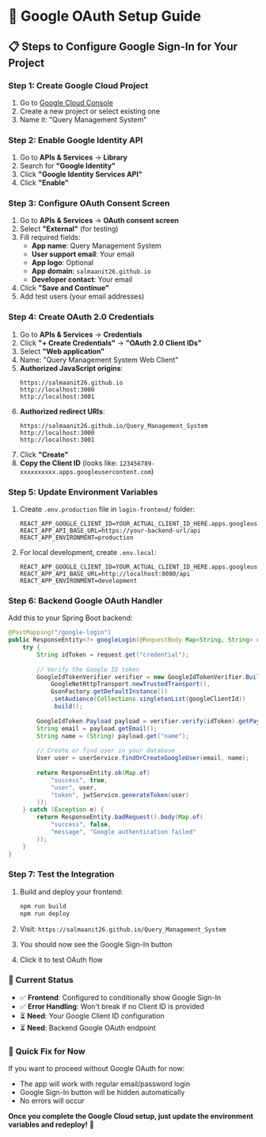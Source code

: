 # 🔐 Google OAuth Setup Guide

## 📋 **Steps to Configure Google Sign-In for Your Project**

### **Step 1: Create Google Cloud Project**

1. Go to [Google Cloud Console](https://console.cloud.google.com/)
2. Create a new project or select existing one
3. Name it: "Query Management System"

### **Step 2: Enable Google Identity API**

1. Go to **APIs & Services** → **Library**
2. Search for **"Google Identity"**
3. Click **"Google Identity Services API"**
4. Click **"Enable"**

### **Step 3: Configure OAuth Consent Screen**

1. Go to **APIs & Services** → **OAuth consent screen**
2. Select **"External"** (for testing)
3. Fill required fields:
   - **App name**: Query Management System
   - **User support email**: Your email
   - **App logo**: Optional
   - **App domain**: `salmaanit26.github.io`
   - **Developer contact**: Your email
4. Click **"Save and Continue"**
5. Add test users (your email addresses)

### **Step 4: Create OAuth 2.0 Credentials**

1. Go to **APIs & Services** → **Credentials**
2. Click **"+ Create Credentials"** → **"OAuth 2.0 Client IDs"**
3. Select **"Web application"**
4. Name: "Query Management System Web Client"
5. **Authorized JavaScript origins**:
   ```
   https://salmaanit26.github.io
   http://localhost:3000
   http://localhost:3001
   ```
6. **Authorized redirect URIs**:
   ```
   https://salmaanit26.github.io/Query_Management_System
   http://localhost:3000
   http://localhost:3001
   ```
7. Click **"Create"**
8. **Copy the Client ID** (looks like: `123456789-xxxxxxxxxx.apps.googleusercontent.com`)

### **Step 5: Update Environment Variables**

1. Create `.env.production` file in `login-frontend/` folder:
   ```env
   REACT_APP_GOOGLE_CLIENT_ID=YOUR_ACTUAL_CLIENT_ID_HERE.apps.googleusercontent.com
   REACT_APP_API_BASE_URL=https://your-backend-url/api
   REACT_APP_ENVIRONMENT=production
   ```

2. For local development, create `.env.local`:
   ```env
   REACT_APP_GOOGLE_CLIENT_ID=YOUR_ACTUAL_CLIENT_ID_HERE.apps.googleusercontent.com
   REACT_APP_API_BASE_URL=http://localhost:8080/api
   REACT_APP_ENVIRONMENT=development
   ```

### **Step 6: Backend Google OAuth Handler**

Add this to your Spring Boot backend:

```java
@PostMapping("/google-login")
public ResponseEntity<?> googleLogin(@RequestBody Map<String, String> request) {
    try {
        String idToken = request.get("credential");
        
        // Verify the Google ID token
        GoogleIdTokenVerifier verifier = new GoogleIdTokenVerifier.Builder(
            GoogleNetHttpTransport.newTrustedTransport(),
            GsonFactory.getDefaultInstance())
            .setAudience(Collections.singletonList(googleClientId))
            .build();
            
        GoogleIdToken.Payload payload = verifier.verify(idToken).getPayload();
        String email = payload.getEmail();
        String name = (String) payload.get("name");
        
        // Create or find user in your database
        User user = userService.findOrCreateGoogleUser(email, name);
        
        return ResponseEntity.ok(Map.of(
            "success", true,
            "user", user,
            "token", jwtService.generateToken(user)
        ));
    } catch (Exception e) {
        return ResponseEntity.badRequest().body(Map.of(
            "success", false,
            "message", "Google authentication failed"
        ));
    }
}
```

### **Step 7: Test the Integration**

1. Build and deploy your frontend:
   ```bash
   npm run build
   npm run deploy
   ```

2. Visit: `https://salmaanit26.github.io/Query_Management_System`
3. You should now see the Google Sign-In button
4. Click it to test OAuth flow

### **🔧 Current Status**

- ✅ **Frontend**: Configured to conditionally show Google Sign-In
- ✅ **Error Handling**: Won't break if no Client ID is provided
- ⏳ **Need**: Your Google Client ID configuration
- ⏳ **Need**: Backend Google OAuth endpoint

### **📝 Quick Fix for Now**

If you want to proceed without Google OAuth for now:
- The app will work with regular email/password login
- Google Sign-In button will be hidden automatically
- No errors will occur

**Once you complete the Google Cloud setup, just update the environment variables and redeploy!** 🚀
